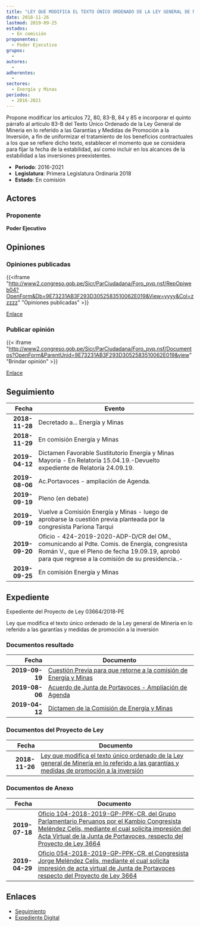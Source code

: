 ```yaml
---
title: "LEY QUE MODIFICA EL TEXTO ÚNICO ORDENADO DE LA LEY GENERAL DE MINERÍA EN LO REFERIDO A LAS GARANTÍAS Y MEDIDAS DE PROMOCIÓN A LA INVERSIÓN"
date: 2018-11-26
lastmod: 2019-09-25
estados: 
  - En comisión
proponentes: 
  - Poder Ejecutivo
grupos: 
  - 
autores: 
  - 
adherentes: 
  - 
sectores: 
  - Energía y Minas
periodos: 
  - 2016-2021
---
```


Propone modificar los artículos 72, 80, 83-B, 84 y 85 e incorporar el quinto párrafo al artículo 83-B del Texto Único Ordenado de la Ley General de Mineria en lo referido a las Garantías y Medidas de Promoción a la Inversión, a fin de uniformizar el tratamiento de los beneficios contractuales a los que se refiere dicho texto, establecer el momento que se considera para fijar la fecha de la estabilidad, así como incluir en los alcances de la estabilidad a las inversiones preexistentes.

- **Periodo**: 2016-2021
- **Legislatura**: Primera Legislatura Ordinaria 2018
- **Estado**: En comisión

## Actores

### Proponente

**Poder Ejecutivo**


## Opiniones

### Opiniones publicadas

{{<iframe "http://www2.congreso.gob.pe/Sicr/ParCiudadana/Foro_pvp.nsf/RepOpiweb04?OpenForm&Db=9E73231AB3F293D3052583510062E019&View=yyyy&Col=zzzzz" "Opiniones publicadas" >}}

[Enlace](http://www2.congreso.gob.pe/Sicr/ParCiudadana/Foro_pvp.nsf/RepOpiweb04?OpenForm&Db=9E73231AB3F293D3052583510062E019&View=yyyy&Col=zzzzz)
### Publicar opinión

{{< iframe "http://www2.congreso.gob.pe/Sicr/ParCiudadana/Foro_pvp.nsf/Documentos?OpenForm&ParentUnid=9E73231AB3F293D3052583510062E019&view" "Brindar opinión" >}}

[Enlace](http://www2.congreso.gob.pe/Sicr/ParCiudadana/Foro_pvp.nsf/Documentos?OpenForm&ParentUnid=9E73231AB3F293D3052583510062E019&view)

## Seguimiento

| Fecha | Evento |
|------:|--------|
| **2018-11-28** | Decretado a... Energía y Minas|
| **2018-11-29** | En comisión Energía y Minas|
| **2019-04-12** | Dictamen Favorable Sustitutorio Energía y Minas Mayoria - En Relatoría 15.04.19.-Devuelto expediente de Relatoría 24.09.19.|
| **2019-08-06** | Ac.Portavoces - ampliación de Agenda.|
| **2019-09-19** | Pleno (en debate)|
| **2019-09-19** | Vuelve a Comisión Energía y Minas - luego de aprobarse la cuestión previa planteada por la congresista Pariona Tarqui|
| **2019-09-20** | Oficio - 424-2019-2020-ADP-D/CR del OM., comunicando al Pdte. Comis. de Energía, congresista Román V., que el Pleno de fecha 19.09.19, aprobó para que regrese a la comisión de su presidencia..-|
| **2019-09-25** | En comisión Energía y Minas|


## Expediente

Expediente del Proyecto de Ley 03664/2018-PE

Ley que modifica el texto único ordenado de la Ley general de Minería en lo referido a las garantías y medidas de promoción a la inversión


### Documentos resultado

| Fecha | Documento |
|------:|--------|
| **2019-09-19** | [Cuestión Previa para que retorne a la comisión de Energía y Minas](http://www.leyes.congreso.gob.pe/Documentos/2016_2021/Asistencia_y_Votacion/Proyectos_de_Ley/VCP0366420190919.pdf) |
| **2019-08-06** | [Acuerdo de Junta de Portavoces - Ampliación de Agenda](http://www.leyes.congreso.gob.pe/Documentos/2016_2021/Acuerdos/Junta_Portavoces/AJP0366420190806.pdf) |
| **2019-04-12** | [Dictamen de la Comisión de Energía y Minas](http://www.leyes.congreso.gob.pe/Documentos/2016_2021/Dictamenes/Proyectos_de_Ley/03664DC11MAY20190412..pdf) |

### Documentos del Proyecto de Ley

| Fecha | Documento |
|------:|--------|
| **2018-11-26** | [Ley que modifica el texto único ordenado de la Ley general de Minería en lo referido a las garantías y medidas de promoción a la inversión](http://www.leyes.congreso.gob.pe/Documentos/2016_2021/Proyectos_de_Ley_y_de_Resoluciones_Legislativas/PL0366420181126.pdf) |

### Documentos de Anexo

| Fecha | Documento |
|------:|--------|
| **2019-07-18** | [Oficio 104-2018-2019-GP-PPK-CR, del Grupo Parlamentario Peruanos por el Kambio Congresista Meléndez Celis, mediante el cual solicita impresión del Acta Virtual de la Junta de Portavoces, respecto del Proyecto de Ley 3664](http://www.leyes.congreso.gob.pe/Documentos/2016_2021/Oficios/Grupos_Parlamentarios/OFICIO-104-2018-2019-GP-PPK-CR.pdf) |
| **2019-04-29** | [Oficio 054-2018-2019-GP-PPK-CR, el Congresista Jorge Meléndez Celis, mediante el cual solicita impresión de acta virtual de Junta de Portavoces respecto del Proyecto de Ley 3664](http://www.leyes.congreso.gob.pe/Documentos/2016_2021/Oficios/Grupos_Parlamentarios/OFICIO-054-2018-2019-GP-PPK-CR.pdf) |

## Enlaces 

- [Seguimiento](http://www2.congreso.gob.pehttp://www2.congreso.gob.pe/Sicr/TraDocEstProc/CLProLey2016.nsf/f7fff46988ca05b1052578e100829cc7/a4af2df61c570f6a052583520052f7e8?OpenDocument)
- [Expediente Digital](http://www2.congreso.gob.pehttp://www2.congreso.gob.pe/Sicr/TraDocEstProc/CLProLey2016.nsf/f7fff46988ca05b1052578e100829cc7/a4af2df61c570f6a052583520052f7e8?OpenDocument&Click=05257FB7005EB655.eb71d0cf91d8294e05256cdf006b5706/$Body/0.1C6C)
